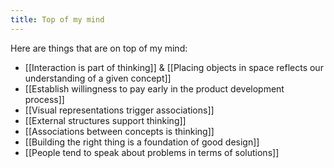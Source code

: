 ```yaml
---
title: Top of my mind
---
```


Here are things that are on top of my mind:
- [[Interaction is part of thinking]] & [[Placing objects in space reflects our understanding of a given concept]]
- [[Establish willingness to pay early in the product development process]]
- [[Visual representations trigger associations]]
- [[External structures support thinking]]
- [[Associations between concepts is thinking]]
- [[Building the right thing is a foundation of good design]]
- [[People tend to speak about problems in terms of solutions]]